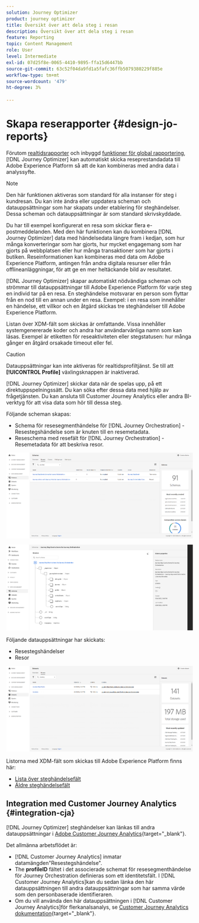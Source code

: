 ```yaml
---
solution: Journey Optimizer
product: journey optimizer
title: Översikt över att dela steg i resan
description: Översikt över att dela steg i resan
feature: Reporting
topic: Content Management
role: User
level: Intermediate
exl-id: 07d25f8e-0065-4410-9895-ffa15d6447bb
source-git-commit: 63c52f04da9fd1a5fafc36ffb5079380229f885e
workflow-type: tm+mt
source-wordcount: '479'
ht-degree: 3%

---
```


# Skapa reserapporter {#design-jo-reports}

Förutom [realtidsrapporter](live-report.md) och inbyggd [funktioner för global rapportering](global-report.md), [!DNL Journey Optimizer] kan automatiskt skicka reseprestandadata till Adobe Experience Platform så att de kan kombineras med andra data i analyssyfte.

>[!NOTE]
>
>Den här funktionen aktiveras som standard för alla instanser för steg i kundresan. Du kan inte ändra eller uppdatera scheman och datauppsättningar som har skapats under etablering för steghändelser. Dessa scheman och datauppsättningar är som standard skrivskyddade.

Du har till exempel konfigurerat en resa som skickar flera e-postmeddelanden. Med den här funktionen kan du kombinera [!DNL Journey Optimizer] data med händelsedata längre fram i kedjan, som hur många konverteringar som har gjorts, hur mycket engagemang som har gjorts på webbplatsen eller hur många transaktioner som har gjorts i butiken. Reseinformationen kan kombineras med data om Adobe Experience Platform, antingen från andra digitala resurser eller från offlineanläggningar, för att ge en mer heltäckande bild av resultatet.

[!DNL Journey Optimizer] skapar automatiskt nödvändiga scheman och strömmar till datauppsättningar till Adobe Experience Platform för varje steg en individ tar på en resa. En steghändelse motsvarar en person som flyttar från en nod till en annan under en resa. Exempel: i en resa som innehåller en händelse, ett villkor och en åtgärd skickas tre steghändelser till Adobe Experience Platform.

Listan över XDM-fält som skickas är omfattande. Vissa innehåller systemgenererade koder och andra har användarvänliga namn som kan läsas. Exempel är etiketten för reseaktiviteten eller stegstatusen: hur många gånger en åtgärd orsakade timeout eller fel.

>[!CAUTION]
>
>Datauppsättningar kan inte aktiveras för realtidsprofiltjänst. Se till att **[!UICONTROL Profile]** växlingsknappen är inaktiverad.

[!DNL Journey Optimizer] skickar data när de spelas upp, på ett direktuppspelningssätt. Du kan söka efter dessa data med hjälp av frågetjänsten. Du kan ansluta till Customer Journey Analytics eller andra BI-verktyg för att visa data som hör till dessa steg.

Följande scheman skapas:

* Schema för resesegmenthändelse för [!DNL Journey Orchestration] - Resestegshändelse som är knuten till en resemetadata.
* Reseschema med resefält för [!DNL Journey Orchestration] - Resemetadata för att beskriva resor.

![](assets/sharing1.png)

![](assets/sharing2.png)

Följande datauppsättningar har skickats:

* Resestegshändelser
* Resor

![](assets/sharing3.png)

Listorna med XDM-fält som skickas till Adobe Experience Platform finns här:

* [Lista över steghändelsefält](../reports/sharing-field-list.md)
* [Äldre steghändelsefält](../reports/sharing-legacy-fields.md)

## Integration med Customer Journey Analytics {#integration-cja}

[!DNL Journey Optimizer] steghändelser kan länkas till andra datauppsättningar i [Adobe Customer Journey Analytics](https://experienceleague.adobe.com/docs/analytics-platform/using/cja-overview/cja-overview.html){target=&quot;_blank&quot;}.

Det allmänna arbetsflödet är:

* [!DNL Customer Journey Analytics] inmatar datamängden&quot;Resestegshändelse&quot;.
* The **profileID** fältet i det associerade schemat för resesegmenthändelse för Journey Orchestration definieras som ett identitetsfält. I [!DNL Customer Journey Analytics]kan du sedan länka den här datauppsättningen till andra datauppsättningar som har samma värde som den personbaserade identifieraren.
* Om du vill använda den här datauppsättningen i [!DNL Customer Journey Analytics]för flerkanalsanalys, se [Customer Journey Analytics dokumentation](https://experienceleague.adobe.com/docs/analytics-platform/using/cja-usecases/cross-channel.html){target=&quot;_blank&quot;}.

